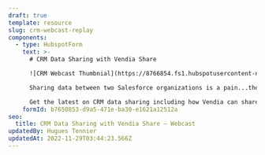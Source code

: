 ```yaml
---
draft: true
template: resource
slug: crm-webcast-replay
components:
  - type: HubspotForm
    text: >-
      # CRM Data Sharing with Vendia Share

      ![CRM Webcast Thumbnial](https://8766854.fs1.hubspotusercontent-na1.net/hubfs/8766854/Webcast%20Collateral/CRM%20Webcast%20Thumbnial.png)

      Sharing data between two Salesforce organizations is a pain...then try to share between 3 or more and it's near impossible.

      Get the latest on CRM data sharing including how Vendia can share data across Salesforce Orgs and keep a ledgered single source of truth for all partners.
    formId: b7650853-d9a5-471e-ba30-e1621a12512a
seo:
  title: CRM Data Sharing with Vendia Share – Webcast
updatedBy: Hugues Tennier
updatedAt: 2022-11-29T03:44:23.566Z
---
```

